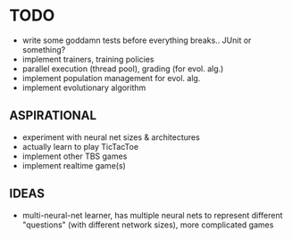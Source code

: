 TODO
====

- write some goddamn tests before everything breaks.. JUnit or something?
- implement trainers, training policies
- parallel execution (thread pool), grading (for evol. alg.)
- implement population management for evol. alg.
- implement evolutionary algorithm

ASPIRATIONAL
------------

- experiment with neural net sizes & architectures
- actually learn to play TicTacToe
- implement other TBS games
- implement realtime game(s)

IDEAS
-----

- multi-neural-net learner, has multiple neural nets to represent different "questions" (with different network sizes), more complicated games
